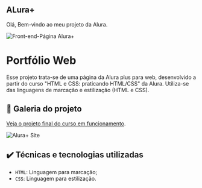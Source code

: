## ALura+

Olá, Bem-vindo ao meu projeto da Alura.

![Front-end-Página Alura+](https://github.com/TwoTonne/alura-plus/assets/69181302/44f73305-1117-43b5-a290-16599fadaa52)
  
# Portfólio Web

Esse projeto trata-se de uma página da Alura plus para web, desenvolvido a partir do curso "HTML e CSS: praticando HTML/CSS" da Alura. Utiliza-se das linguagens de marcação e estilização (HTML e CSS).

## 📁 Galeria do projeto

[Veja o projeto final do curso em funcionamento](https://portfolio-alura-kappa-five.vercel.app/curriculo.html).

![Alura+ Site](https://github.com/TwoTonne/alura-plus/assets/69181302/6219865b-c9f2-4bb3-ab3f-ece72d7cb880)

## ✔️ Técnicas e tecnologias utilizadas

- `HTML`: Linguagem para marcação;
- `CSS`: Linguagem para estilização.